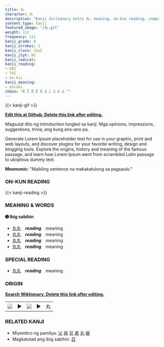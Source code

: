 ```yaml
---
title: 丸
character: 丸
description: "Kanji dictionary entry 丸: meaning, on-kun reading, compounds, origin, related kanji"
content_type: kanji
featured_image: "/丸.gif"
weight: 111
frequency: 111
kanji_grade: 0
kanji_strokes: 1
kanji_class: Jōyō
kanji_jlpt: N1
kanji_radical: 
kanji_reading: 
- DAI
- TAI
- oo-kii
kanji_meaning:
- malaki
chōon: "Ā Ī Ū Ē Ō ā ī ū ē ō ’"
---
```

[//]: # (Don't edit the line below. Kanji animated GIF code is automatically generated.)
{{< kanji-gif >}}

[//]: # (Edit below this line.)

**[Edit this at Github. Delete this link after editing.](https://github.com/tim0g/tim/tree/main/content/kanji/丸/index.md)**

Magsulat dito ng introduction tungkol sa kanji. Mga opinions, impressions, suggestions, trivia, ang kung ano-ano pa.

Generate Lorem Ipsum placeholder text for use in your graphic, print and web layouts, and discover plugins for your favorite writing, design and blogging tools. Explore the origins, history and meaning of the famous passage, and learn how Lorem Ipsum went from scrambled Latin passage to ubiqitous dummy text.
 
**Mnemonic:** "Maikling sentence na makakatulong sa pagsaulo."

### ON-KUN READING

[//]: # (Don't edit the line below. ON-KUN READING code is automatically generated.)
{{< kanji-reading >}}

### MEANING & WORDS

#### ➊ **Ibig sabihin**
  - [丸](../丸)[丸](../丸)　***reading***　meaning
  - [丸](../丸)[丸](../丸)　***reading***　meaning
  - [丸](../丸)[丸](../丸)　***reading***　meaning
  - [丸](../丸)[丸](../丸)　***reading***　meaning

### SPECIAL READING
  - [丸](../丸)[丸](../丸)　***reading***　meaning

### ORIGIN

**[Search Wiktionary. Delete this link after editing.](https://wiktionary.org/wiki/丸)**
<table class="kanji-table"><tr><td>
<img src="60px-丸-bronze.svg.png">
</td><td>▶</td><td>
<img src="60px-丸-oracle.svg.png">
</td><td>▶</td>
<td class="kanji-origin">丸</td>
</tr></table>

### RELATED KANJI
- Miyembro ng pamilya: [父](../父) [母](../母) [兄](../兄) [弟](../弟) [丸](../丸) [娘](../娘)
- Magkatulad ang ibig sabihin: [日](../日)
